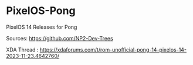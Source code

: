 # PixelOS-Pong
PixelOS 14 Releases for Pong

Sources: https://github.com/NP2-Dev-Trees

XDA Thread : https://xdaforums.com/t/rom-unofficial-pong-14-pixelos-14-2023-11-23.4642760/
